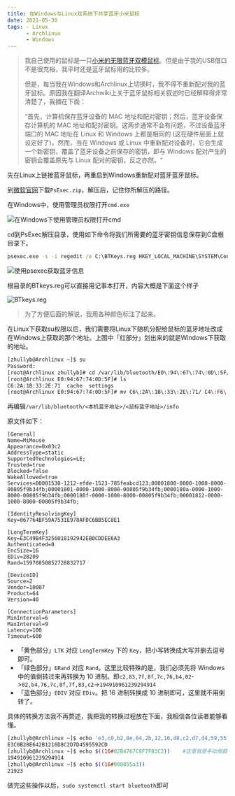 ```yaml
---
title: 在Windows与Linux双系统下共享蓝牙小米鼠标
date: 2021-05-30
tags: -	Linux
      - Archlinux
      - Windows
---
```


> 我自己使用的鼠标是一只[小米的无限蓝牙双模鼠标](https://www.mi.com/mouse)。但是由于我的USB借口不是很充裕，我平时还是蓝牙鼠标用的比较多。
>
> 但是，每当我在Windows和Archlinux上切换时，我不得不重新配对我的蓝牙鼠标。原因我在翻译Archwiki上关于蓝牙鼠标相关叙述时已经解释得非常清楚了，我摘在下面：
>
> “首先，计算机保存蓝牙设备的 MAC 地址和配对密钥；然后，蓝牙设备保存计算机的 MAC 地址和配对密钥。这两步通常不会有问题，不过设备蓝牙端口的 MAC 地址在 Linux 和 Windows 上都是相同的 (这在硬件层面上就设定好了)。然而，当在 Windows 或 Linux  中重新配对设备时，它会生成一个新密钥，覆盖了蓝牙设备之前保存的密钥，即与 Windows 配对产生的密钥会覆盖原先与 Linux  配对的密钥，反之亦然。“

先在Linux上链接蓝牙鼠标，再重启到Windows重新配对蓝牙蓝牙鼠标。

到[微软官网](https://docs.microsoft.com/en-us/sysinternals/downloads/psexec)下载`PsExec.zip`，解压后，记住你所解压的路径。

在Windows中，使用管理员权限打开`cmd.exe`

![在Windows下使用管理员权限打开cmd](https://storage.zhullyb.top/PicBed/2021-05-30_20-27.png?raw)

cd到PsExec解压目录，使用如下命令将我们所需要的蓝牙密钥信息保存到C盘根目录下。

```cmd
psexec.exe -s -i regedit /e C:\BTKeys.reg HKEY_LOCAL_MACHINE\SYSTEM\ControlSet001\Services\BTHPORT\Parameters\Keys
```

![使用psexec获取蓝牙信息](https://storage.zhullyb.top/PicBed/2021-05-30_21-11.png?raw)

根目录的BTkeys.reg可以直接用记事本打开，内容大概是下面这个样子

![BTkeys.reg](https://storage.zhullyb.top/PicBed/2021-05-30_21-29.png?raw)

> 为了方便后面的解说，我用各种颜色标注了起来。

在Linux下获取su权限以后，我们需要将Linux下随机分配给鼠标的蓝牙地址改成在Windows上获取的那个地址。上图中「红部分」划出来的就是Windows下获取的地址。

```bash
[zhullyb@Archlinux ~]$ su
Password: 
[root@Archlinux zhullyb]# cd /var/lib/bluetooth/E0\:94\:67\:74\:0D\:5F/
[root@Archlinux E0:94:67:74:0D:5F]# ls
C6:2A:1B:33:2E:71  cache  settings
[root@Archlinux E0:94:67:74:0D:5F]# mv C6\:2A\:1B\:33\:2E\:71/ C4\:F6\:B3\:2C\:BD\:7E
```

再编辑`/var/lib/bluetooth/<本机蓝牙地址>/<鼠标蓝牙地址>/info`

原文件如下：

```
[General]
Name=MiMouse
Appearance=0x03c2
AddressType=static
SupportedTechnologies=LE;
Trusted=true
Blocked=false
WakeAllowed=true
Services=00001530-1212-efde-1523-785feabcd123;00001800-0000-1000-8000-00805f9b34fb;00001801-0000-1000-8000-00805f9b34fb;0000180a-0000-1000-8000-00805f9b34fb;0000180f-0000-1000-8000-00805f9b34fb;00001812-0000-1000-8000-00805f9b34fb;

[IdentityResolvingKey]
Key=067764BF59A7531E978AFDC6BB5EC8E1

[LongTermKey]
Key=E3C49B4F3256018192942EB0CDDEE6A3
Authenticated=0
EncSize=16
EDiv=28209
Rand=15970850852728832717

[DeviceID]
Source=2
Vendor=10007
Product=64
Version=40

[ConnectionParameters]
MinInterval=6
MaxInterval=9
Latency=100
Timeout=600
```

- 「黄色部分」`LTK` 对应 `LongTermKey` 下的 `Key`，把小写转换成大写并删去逗号即可。
- 「绿色部分」`ERand` 对应 `Rand`。这里比较特殊的是，我们必须先将 Windows 中的值倒转过来再转换为 10 进制。即`c2,83,7f,8f,7c,76,b4,02`->`02,b4,76,7c,8f,7f,83,c2`->`194910961239294914`
- 「蓝色部分」`EDIV` 对应 `EDiv`。把 16 进制转换成 10 进制即可，这里就不用倒转了。

具体的转换方法我不再赘述，我把我的转换过程放在下面，我相信各位读者能够看懂。

```bash
[zhullyb@Archlinux ~]$ echo 'e3,c0,b2,8e,64,2b,12,16,d8,c2,d7,d4,59,55,92,cd' | tr a-z A-Z | sed 's/[[:punct:]]//g'
E3C0B28E642B1216D8C2D7D4595592CD
[zhullyb@Archlinux ~]$ echo $((16#02B4767C8F7F83C2))	#这里我是手动倒叙的
194910961239294914
[zhullyb@Archlinux ~]$ echo $((16#000055a3))
21923
```

做完这些操作以后，`sudo systemctl start bluetooth`即可
